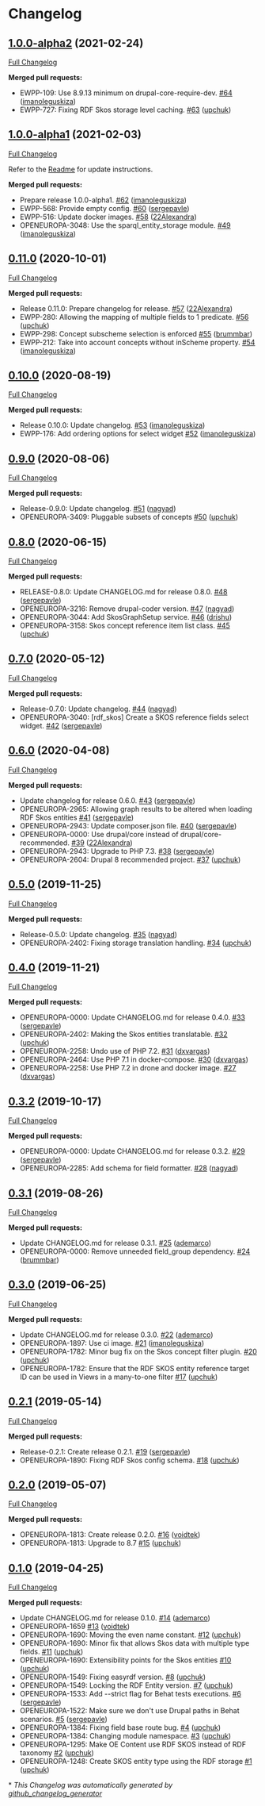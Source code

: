 # Changelog

## [1.0.0-alpha2](https://github.com/openeuropa/rdf_skos/tree/1.0.0-alpha2) (2021-02-24)

[Full Changelog](https://github.com/openeuropa/rdf_skos/compare/1.0.0-alpha1...1.0.0-alpha2)

**Merged pull requests:**

- EWPP-109: Use 8.9.13 minimum on drupal-core-require-dev. [\#64](https://github.com/openeuropa/rdf_skos/pull/64) ([imanoleguskiza](https://github.com/imanoleguskiza))
- EWPP-727: Fixing RDF Skos storage level caching. [\#63](https://github.com/openeuropa/rdf_skos/pull/63) ([upchuk](https://github.com/upchuk))

## [1.0.0-alpha1](https://github.com/openeuropa/rdf_skos/tree/1.0.0-alpha1) (2021-02-03)

[Full Changelog](https://github.com/openeuropa/rdf_skos/compare/0.11.0...1.0.0-alpha1)

Refer to the [Readme](https://github.com/openeuropa/rdf_skos/blob/1.0.0-alpha1/README.md#upgrade-from-0110-to-100-alpha1) for update instructions.

**Merged pull requests:**

- Prepare release 1.0.0-alpha1. [\#62](https://github.com/openeuropa/rdf_skos/pull/62) ([imanoleguskiza](https://github.com/imanoleguskiza))
- EWPP-568: Provide empty config. [\#60](https://github.com/openeuropa/rdf_skos/pull/60) ([sergepavle](https://github.com/sergepavle))
- EWPP-516: Update docker images. [\#58](https://github.com/openeuropa/rdf_skos/pull/58) ([22Alexandra](https://github.com/22Alexandra))
- OPENEUROPA-3048: Use the sparql\_entity\_storage module. [\#49](https://github.com/openeuropa/rdf_skos/pull/49) ([imanoleguskiza](https://github.com/imanoleguskiza))

## [0.11.0](https://github.com/openeuropa/rdf_skos/tree/0.11.0) (2020-10-01)

[Full Changelog](https://github.com/openeuropa/rdf_skos/compare/0.10.0...0.11.0)

**Merged pull requests:**

- Release 0.11.0: Prepare changelog for release. [\#57](https://github.com/openeuropa/rdf_skos/pull/57) ([22Alexandra](https://github.com/22Alexandra))
- EWPP-280: Allowing the mapping of multiple fields to 1 predicate. [\#56](https://github.com/openeuropa/rdf_skos/pull/56) ([upchuk](https://github.com/upchuk))
- EWPP-298: Concept subscheme selection is enforced [\#55](https://github.com/openeuropa/rdf_skos/pull/55) ([brummbar](https://github.com/brummbar))
- EWPP-212: Take into account concepts without inScheme property. [\#54](https://github.com/openeuropa/rdf_skos/pull/54) ([imanoleguskiza](https://github.com/imanoleguskiza))

## [0.10.0](https://github.com/openeuropa/rdf_skos/tree/0.10.0) (2020-08-19)

[Full Changelog](https://github.com/openeuropa/rdf_skos/compare/0.9.0...0.10.0)

**Merged pull requests:**

- Release 0.10.0: Update changelog. [\#53](https://github.com/openeuropa/rdf_skos/pull/53) ([imanoleguskiza](https://github.com/imanoleguskiza))
- EWPP-176: Add ordering options for select widget [\#52](https://github.com/openeuropa/rdf_skos/pull/52) ([imanoleguskiza](https://github.com/imanoleguskiza))

## [0.9.0](https://github.com/openeuropa/rdf_skos/tree/0.9.0) (2020-08-06)

[Full Changelog](https://github.com/openeuropa/rdf_skos/compare/0.8.0...0.9.0)

**Merged pull requests:**

- Release-0.9.0: Update changelog. [\#51](https://github.com/openeuropa/rdf_skos/pull/51) ([nagyad](https://github.com/nagyad))
- OPENEUROPA-3409: Pluggable subsets of concepts [\#50](https://github.com/openeuropa/rdf_skos/pull/50) ([upchuk](https://github.com/upchuk))

## [0.8.0](https://github.com/openeuropa/rdf_skos/tree/0.8.0) (2020-06-15)

[Full Changelog](https://github.com/openeuropa/rdf_skos/compare/0.7.0...0.8.0)

**Merged pull requests:**

- RELEASE-0.8.0: Update CHANGELOG.md for release 0.8.0. [\#48](https://github.com/openeuropa/rdf_skos/pull/48) ([sergepavle](https://github.com/sergepavle))
- OPENEUROPA-3216: Remove drupal-coder version. [\#47](https://github.com/openeuropa/rdf_skos/pull/47) ([nagyad](https://github.com/nagyad))
- OPENEUROPA-3044: Add SkosGraphSetup service. [\#46](https://github.com/openeuropa/rdf_skos/pull/46) ([drishu](https://github.com/drishu))
- OPENEUROPA-3158: Skos concept reference item list class. [\#45](https://github.com/openeuropa/rdf_skos/pull/45) ([upchuk](https://github.com/upchuk))

## [0.7.0](https://github.com/openeuropa/rdf_skos/tree/0.7.0) (2020-05-12)

[Full Changelog](https://github.com/openeuropa/rdf_skos/compare/0.6.0...0.7.0)

**Merged pull requests:**

- Release-0.7.0: Update changelog. [\#44](https://github.com/openeuropa/rdf_skos/pull/44) ([nagyad](https://github.com/nagyad))
- OPENEUROPA-3040: \[rdf\_skos\] Create a SKOS reference fields select widget. [\#42](https://github.com/openeuropa/rdf_skos/pull/42) ([sergepavle](https://github.com/sergepavle))

## [0.6.0](https://github.com/openeuropa/rdf_skos/tree/0.6.0) (2020-04-08)

[Full Changelog](https://github.com/openeuropa/rdf_skos/compare/0.5.0...0.6.0)

**Merged pull requests:**

- Update changelog for release 0.6.0. [\#43](https://github.com/openeuropa/rdf_skos/pull/43) ([sergepavle](https://github.com/sergepavle))
- OPENEUROPA-2965: Allowing graph results to be altered when loading RDF Skos entities [\#41](https://github.com/openeuropa/rdf_skos/pull/41) ([sergepavle](https://github.com/sergepavle))
- OPENEUROPA-2943: Update composer.json file. [\#40](https://github.com/openeuropa/rdf_skos/pull/40) ([sergepavle](https://github.com/sergepavle))
- OPENEUROPA-0000: Use drupal/core instead of drupal/core-recommended. [\#39](https://github.com/openeuropa/rdf_skos/pull/39) ([22Alexandra](https://github.com/22Alexandra))
- OPENEUROPA-2943: Upgrade to PHP 7.3. [\#38](https://github.com/openeuropa/rdf_skos/pull/38) ([sergepavle](https://github.com/sergepavle))
- OPENEUROPA-2604: Drupal 8 recommended project. [\#37](https://github.com/openeuropa/rdf_skos/pull/37) ([upchuk](https://github.com/upchuk))

## [0.5.0](https://github.com/openeuropa/rdf_skos/tree/0.5.0) (2019-11-25)

[Full Changelog](https://github.com/openeuropa/rdf_skos/compare/0.4.0...0.5.0)

**Merged pull requests:**

- Release-0.5.0: Update changelog. [\#35](https://github.com/openeuropa/rdf_skos/pull/35) ([nagyad](https://github.com/nagyad))
- OPENEUROPA-2402: Fixing storage translation handling. [\#34](https://github.com/openeuropa/rdf_skos/pull/34) ([upchuk](https://github.com/upchuk))

## [0.4.0](https://github.com/openeuropa/rdf_skos/tree/0.4.0) (2019-11-21)

[Full Changelog](https://github.com/openeuropa/rdf_skos/compare/0.3.2...0.4.0)

**Merged pull requests:**

- OPENEUROPA-0000: Update CHANGELOG.md for release 0.4.0. [\#33](https://github.com/openeuropa/rdf_skos/pull/33) ([sergepavle](https://github.com/sergepavle))
- OPENEUROPA-2402: Making the Skos entities translatable. [\#32](https://github.com/openeuropa/rdf_skos/pull/32) ([upchuk](https://github.com/upchuk))
- OPENEUROPA-2258: Undo use of PHP 7.2. [\#31](https://github.com/openeuropa/rdf_skos/pull/31) ([dxvargas](https://github.com/dxvargas))
- OPENEUROPA-2464: Use PHP 7.1 in docker-compose. [\#30](https://github.com/openeuropa/rdf_skos/pull/30) ([dxvargas](https://github.com/dxvargas))
- OPENEUROPA-2258: Use PHP 7.2 in drone and docker image. [\#27](https://github.com/openeuropa/rdf_skos/pull/27) ([dxvargas](https://github.com/dxvargas))

## [0.3.2](https://github.com/openeuropa/rdf_skos/tree/0.3.2) (2019-10-17)

[Full Changelog](https://github.com/openeuropa/rdf_skos/compare/0.3.1...0.3.2)

**Merged pull requests:**

- OPENEUROPA-0000: Update CHANGELOG.md for release 0.3.2. [\#29](https://github.com/openeuropa/rdf_skos/pull/29) ([sergepavle](https://github.com/sergepavle))
- OPENEUROPA-2285: Add schema for field formatter. [\#28](https://github.com/openeuropa/rdf_skos/pull/28) ([nagyad](https://github.com/nagyad))

## [0.3.1](https://github.com/openeuropa/rdf_skos/tree/0.3.1) (2019-08-26)

[Full Changelog](https://github.com/openeuropa/rdf_skos/compare/0.3.0...0.3.1)

**Merged pull requests:**

- Update CHANGELOG.md for release 0.3.1. [\#25](https://github.com/openeuropa/rdf_skos/pull/25) ([ademarco](https://github.com/ademarco))
- OPENEUROPA-0000: Remove unneeded field\_group dependency. [\#24](https://github.com/openeuropa/rdf_skos/pull/24) ([brummbar](https://github.com/brummbar))

## [0.3.0](https://github.com/openeuropa/rdf_skos/tree/0.3.0) (2019-06-25)

[Full Changelog](https://github.com/openeuropa/rdf_skos/compare/0.2.1...0.3.0)

**Merged pull requests:**

- Update CHANGELOG.md for release 0.3.0. [\#22](https://github.com/openeuropa/rdf_skos/pull/22) ([ademarco](https://github.com/ademarco))
- OPENEUROPA-1897: Use ci image. [\#21](https://github.com/openeuropa/rdf_skos/pull/21) ([imanoleguskiza](https://github.com/imanoleguskiza))
- OPENEUROPA-1782: Minor bug fix on the Skos concept filter plugin. [\#20](https://github.com/openeuropa/rdf_skos/pull/20) ([upchuk](https://github.com/upchuk))
- OPENEUROPA-1782: Ensure that the RDF SKOS entity reference target ID can be used in Views in a many-to-one filter [\#17](https://github.com/openeuropa/rdf_skos/pull/17) ([upchuk](https://github.com/upchuk))

## [0.2.1](https://github.com/openeuropa/rdf_skos/tree/0.2.1) (2019-05-14)

[Full Changelog](https://github.com/openeuropa/rdf_skos/compare/0.2.0...0.2.1)

**Merged pull requests:**

- Release-0.2.1: Create release 0.2.1. [\#19](https://github.com/openeuropa/rdf_skos/pull/19) ([sergepavle](https://github.com/sergepavle))
- OPENEUROPA-1890: Fixing RDF Skos config schema. [\#18](https://github.com/openeuropa/rdf_skos/pull/18) ([upchuk](https://github.com/upchuk))

## [0.2.0](https://github.com/openeuropa/rdf_skos/tree/0.2.0) (2019-05-07)

[Full Changelog](https://github.com/openeuropa/rdf_skos/compare/0.1.0...0.2.0)

**Merged pull requests:**

- OPENEUROPA-1813: Create release 0.2.0. [\#16](https://github.com/openeuropa/rdf_skos/pull/16) ([voidtek](https://github.com/voidtek))
- OPENEUROPA-1813: Upgrade to 8.7 [\#15](https://github.com/openeuropa/rdf_skos/pull/15) ([upchuk](https://github.com/upchuk))

## [0.1.0](https://github.com/openeuropa/rdf_skos/tree/0.1.0) (2019-04-25)

[Full Changelog](https://github.com/openeuropa/rdf_skos/compare/cb9a758b16e1dff4c63a4b2d4580ac97a65e5b77...0.1.0)

**Merged pull requests:**

- Update CHANGELOG.md for release 0.1.0. [\#14](https://github.com/openeuropa/rdf_skos/pull/14) ([ademarco](https://github.com/ademarco))
- OPENEUROPA-1659 [\#13](https://github.com/openeuropa/rdf_skos/pull/13) ([voidtek](https://github.com/voidtek))
- OPENEUROPA-1690: Moving the even name constant. [\#12](https://github.com/openeuropa/rdf_skos/pull/12) ([upchuk](https://github.com/upchuk))
- OPENEUROPA-1690: Minor fix that allows Skos data with multiple type fields. [\#11](https://github.com/openeuropa/rdf_skos/pull/11) ([upchuk](https://github.com/upchuk))
- OPENEUROPA-1690: Extensibility points for the Skos entities [\#10](https://github.com/openeuropa/rdf_skos/pull/10) ([upchuk](https://github.com/upchuk))
- OPENEUROPA-1549: Fixing easyrdf version. [\#8](https://github.com/openeuropa/rdf_skos/pull/8) ([upchuk](https://github.com/upchuk))
- OPENEUROPA-1549: Locking the RDF Entity version. [\#7](https://github.com/openeuropa/rdf_skos/pull/7) ([upchuk](https://github.com/upchuk))
- OPENEUROPA-1533: Add --strict flag for Behat tests executions. [\#6](https://github.com/openeuropa/rdf_skos/pull/6) ([sergepavle](https://github.com/sergepavle))
- OPENEUROPA-1522: Make sure we don't use Drupal paths in Behat scenarios. [\#5](https://github.com/openeuropa/rdf_skos/pull/5) ([sergepavle](https://github.com/sergepavle))
- OPENEUROPA-1384: Fixing field base route bug. [\#4](https://github.com/openeuropa/rdf_skos/pull/4) ([upchuk](https://github.com/upchuk))
- OPENEUROPA-1384: Changing module namespace. [\#3](https://github.com/openeuropa/rdf_skos/pull/3) ([upchuk](https://github.com/upchuk))
- OPENEUROPA-1295: Make OE Content use RDF SKOS instead of RDF taxonomy [\#2](https://github.com/openeuropa/rdf_skos/pull/2) ([upchuk](https://github.com/upchuk))
- OPENEUROPA-1248: Create SKOS entity type using the RDF storage [\#1](https://github.com/openeuropa/rdf_skos/pull/1) ([upchuk](https://github.com/upchuk))



\* *This Changelog was automatically generated by [github_changelog_generator](https://github.com/github-changelog-generator/github-changelog-generator)*
